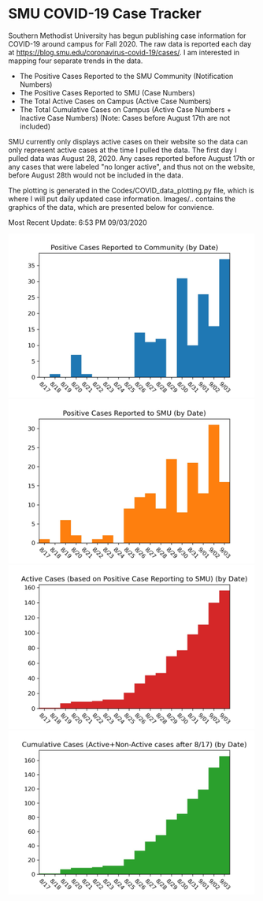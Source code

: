 # SMU COVID-19 Case Tracker

Southern Methodist University has begun publishing case information for COVID-19 around campus for Fall 2020. The raw data is reported each day at https://blog.smu.edu/coronavirus-covid-19/cases/. I am interested in mapping four separate trends in the data.

* The Positive Cases Reported to the SMU Community (Notification Numbers)
* The Positive Cases Reported to SMU (Case Numbers)
* The Total Active Cases on Campus (Active Case Numbers)
* The Total Cumulative Cases on Campus (Active Case Numbers + Inactive Case Numbers) (Note: Cases before August 17th are not included)

SMU currently only displays active cases on their website so the data can only represent active cases at the time I pulled the data. The first day I pulled data was August 28, 2020. Any cases reported before August 17th or any cases that were labeled "no longer active", and thus not on the website, before August 28th would not be included in the data.

The plotting is generated in the Codes/COVID_data_plotting.py file, which is where I will put daily updated case information. Images/.. contains the graphics of the data, which are presented below for convience.

Most Recent Update: 6:53 PM 09/03/2020

<img src="Images/SMU_COVID19_community_notified_cases_09_03.jpg" width="500">
<img src="Images/SMU_COVID19_positive_test_cases_09_03.jpg" width="500">
<img src="Images/SMU_COVID19_active_cases_09_03.jpg" width="500">
<img src="Images/SMU_COVID19_cumulative_cases_09_03.jpg" width="500">

